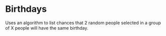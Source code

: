 # Birthdays
Uses an algorithm to list chances that 2 random people selected in a group of X people will have the same birthday.
